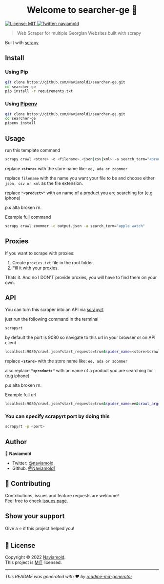 <!-- markdownlint-disable MD033 -->
<h1 align="center">Welcome to searcher-ge 👋</h1>
<p>
  <a href="https://opensource.org/licenses/MIT" target="_blank">
    <img alt="License: MIT" src="https://img.shields.io/badge/License-MIT-yellow.svg" />
  </a>
  <a href="https://twitter.com/naviamold" target="_blank">
    <img alt="Twitter: naviamold" src="https://img.shields.io/twitter/follow/naviamold.svg?style=social" />
  </a>
</p>

> Web Scraper for multiple Georgian Websites built with scrapy

Built with [scrapy](https://scrapy.org/)

## Install

### Using Pip

```bash
git clone https://github.com/Naviamold1/searcher-ge.git
cd searcher-ge
pip install -r requirements.txt
```

### Using [Pipenv](https://pipenv.pypa.io/en/latest/)

```bash
git clone https://github.com/Naviamold1/searcher-ge.git
cd searcher-ge
pipenv install
```

## Usage

run this template command

```sh
scrapy crawl <store> -o <filename>.<json|csv|xml> -a search_term="<product>"
```

replace **`<store>`** with the store name like: `ee, ada or zoommer`

replace `filename` with the name you want your file to be and choose either `json, csv or xml` as the file extension.

replace **`"<product>"`** with an name of a product you are searching for (e.g iphone)

p.s alta broken rn.

Example full command

```sh
scrapy crawl zoommer -o output.json -a search_term="apple watch"
```

## Proxies

If you want to scrape with proxies:

1. Create `proxies.txt` file in the root folder.
2. Fill it with your proxies.

Thats it.
And no I DON'T provide proxies, you will have to find them on your own.

## API

You can turn this scraper into an API via [scrapyrt](https://github.com/scrapinghub/scrapyrt)

just run the following command in the terminal

```sh
scrapyrt
```

by default the port is 9080 so navigate to this url in your browser or on API client

```sh
localhost:9080/crawl.json?start_requests=true&spider_name=<store>&crawl_arg={"search_term":"<product>"}
```

replace **`<store>`** with the store name like: `ee, ada or zoommer`

also replace **`"<product>"`** with an name of a product you are searching for (e.g iphone)

p.s alta broken rn.

Example full url

```sh
localhost:9080/crawl.json?start_requests=true&spider_name=ee&crawl_arg={"search_term":"iphone"
```

### You can specify scrapyrt port by doing this

```sh
scrapyrt -p <port>
```

## Author

👤 **Naviamold**

- Twitter: [@naviamold](https://twitter.com/naviamold)
- Github: [@Naviamold1](https://github.com/Naviamold1)

## 🤝 Contributing

Contributions, issues and feature requests are welcome!<br />Feel free to check [issues page](https://github.com/Naviamold1/searcher-ge/issues).

## Show your support

Give a ⭐️ if this project helped you!

## 📝 License

Copyright © 2022 [Naviamold](https://github.com/Naviamold1).<br />
This project is [MIT](https://opensource.org/licenses/MIT) licensed.

---

_This README was generated with ❤️ by [readme-md-generator](https://github.com/kefranabg/readme-md-generator)_
